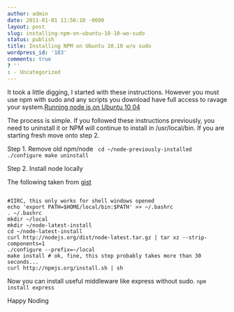 ```yaml
---
author: admin
date: 2011-01-01 11:56:10 -0600
layout: post
slug: installing-npm-on-ubuntu-10-10-wo-sudo
status: publish
title: Installing NPM on Ubuntu 10.10 w/o sudo
wordpress_id: '183'
comments: true
? ''
: - Uncategorized
---
```


It took a little digging, I started with these instructions.  However you must use npm with sudo and any scripts you download have full access to ravage your system.<a href="http://utahjs.com/2010/09/07/running-node-js-on-ubuntu-10-04/">Running node js on Ubuntu 10 04</a>

The process is simple.  If you followed these instructions previously, you need to uninstall it or NPM will continue to install in /usr/local/bin.  If you are starting fresh move onto step 2.

Step 1. Remove old npm/node
<code>
cd ~/node-previously-installed
./configure
make uninstall
</code>

Step 2. Install node locally

The following taken from <a href="https://gist.github.com/579814">gist</a>

<code>
#IIRC, this only works for shell windows opened
echo 'export PATH=$HOME/local/bin:$PATH' &gt;&gt; ~/.bashrc
. ~/.bashrc
mkdir ~/local
mkdir ~/node-latest-install
cd ~/node-latest-install
curl http://nodejs.org/dist/node-latest.tar.gz | tar xz --strip-components=1
./configure --prefix=~/local
make install # ok, fine, this step probably takes more than 30 seconds...
curl http://npmjs.org/install.sh | sh</code>

Now you can install useful middleware like express without sudo.
<code>npm install express</code>

Happy Noding
